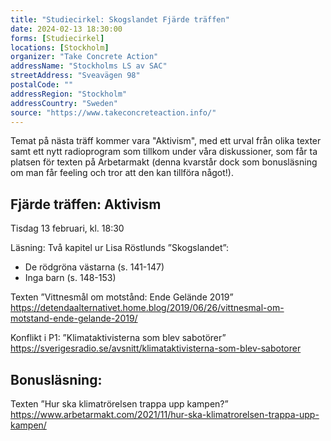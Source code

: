 ```yaml
---
title: "Studiecirkel: Skogslandet Fjärde träffen"
date: 2024-02-13 18:30:00
forms: [Studiecirkel]
locations: [Stockholm]
organizer: "Take Concrete Action"
addressName: "Stockholms LS av SAC"
streetAddress: "Sveavägen 98"
postalCode: ""
addressRegion: "Stockholm"
addressCountry: "Sweden"
source: "https://www.takeconcreteaction.info/"
---
```

Temat på nästa träff kommer vara "Aktivism", med ett urval från olika texter samt ett nytt radioprogram som tillkom under våra diskussioner, som får ta platsen för texten på Arbetarmakt (denna kvarstår dock som bonusläsning om man får feeling och tror att den kan tillföra något!).

## Fjärde träffen: Aktivism

Tisdag 13 februari, kl. 18:30

Läsning: Två kapitel ur Lisa Röstlunds ”Skogslandet”:
- De rödgröna västarna (s. 141-147)  
- Inga barn (s. 148-153)  

Texten ”Vittnesmål om motstånd: Ende Gelände 2019”
https://detendaalternativet.home.blog/2019/06/26/vittnesmal-om-motstand-ende-gelande-2019/

Konflikt i P1: ”Klimataktivisterna som blev sabotörer”
https://sverigesradio.se/avsnitt/klimataktivisterna-som-blev-sabotorer 

## Bonusläsning:
Texten ”Hur ska klimatrörelsen trappa upp kampen?”
https://www.arbetarmakt.com/2021/11/hur-ska-klimatrorelsen-trappa-upp-kampen/